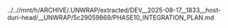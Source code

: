 ../..//mnt/h/ARCHIVE/.UNWRAP/extracted/DEV__2025-08-17__1833__host-duri-head/__UNWRAP/5c29059869/PHASE10_INTEGRATION_PLAN.md